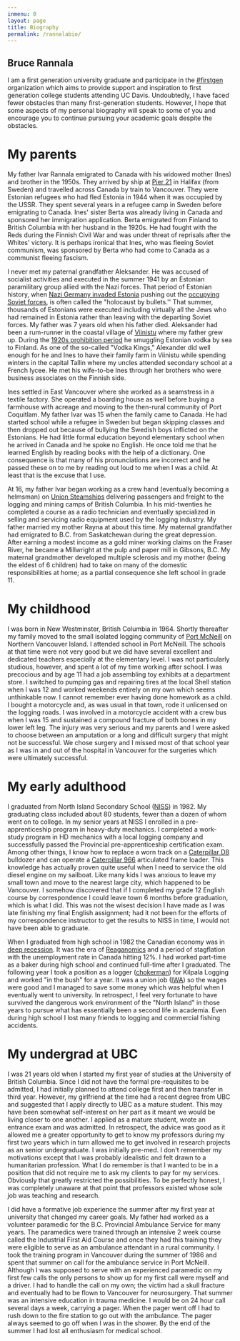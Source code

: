 ```yaml
---
inmenu: 0
layout: page
title: Biography
permalink: /rannalabio/
---
```

## Bruce Rannala
I am a first generation university graduate and participate in the [#firstgen](http://firstgen.ucdavis.edu/) organization which aims to provide support and inspiration to
first generation college students attending UC Davis. Undoubtedly, I have faced fewer obstacles than many first-generation students. However, I hope that some aspects of my 
personal biography will speak to some of you and encourage you to continue pursuing your academic goals despite the obstacles.

# My parents
My father Ivar Rannala emigrated to Canada with his widowed mother (Ines) and brother in the 1950s. They arrived by ship 
at [Pier 21](https://en.wikipedia.org/wiki/Pier_21) in Halifax (from Sweden) and travelled across 
Canada by train to Vancouver. They were Estonian refugees who had fled Estonia in 1944 when it was occupied by the USSR. They spent several years in a refugee camp in Sweden
before emigrating to Canada. Ines' sister Berta was already living in Canada and sponsored her immigration application. Berta emigrated from Finland to British Columbia with her husband in the 1920s. He
had fought with the Reds during the Finnish Civil War and was under threat of reprisals after the Whites' victory. It is perhaps ironical that Ines, who was fleeing Soviet communism, was sponsored
by Berta who had come to Canada as a communist fleeing fascism.

I never met my paternal grandfather Aleksander. He was accused of socialist activities and executed in the summer 1941 by an 
Estonian paramilitary group allied with the Nazi forces. That period of Estonian history, when [Nazi Germany invaded Estonia](https://en.wikipedia.org/wiki/German_occupation_of_Estonia_during_World_War_II)
pushing out the [occupying Soviet forces](https://en.wikipedia.org/wiki/Occupation_of_the_Baltic_states), is often called the "holocaust by bullets.'' 
That summer, thousands of Estonians were executed including virtually all the Jews who had remained in 
Estonia rather than leaving with the departing Soviet forces. 
My father was 7 years old when his father died. 
Aleksander had been a rum-runner in the coastal village of [Viinistu](https://en.wikipedia.org/wiki/Viinistu) where my father grew up. 
During the [1920s prohibition period](https://en.wikipedia.org/wiki/Prohibition#Nordic_countries) he smuggling Estonian vodka by sea to Finland.
As one of the so-called "Vodka Kings," Alexander did well enough for he and Ines to have their family farm in Viinistu while spending winters
in the capital Tallin where my uncles attended secondary school at a French lycee. 
He met his wife-to-be Ines through her brothers who were business associates on the Finnish side. 

Ines settled in East Vancouver where she worked as a seamstress in a textile factory. She operated a boarding house as well before
buying a farmhouse with acreage and moving to the then-rural community of Port Coquitlam.
My father Ivar was 15 when the family came to Canada. He had started school while a refugee in Sweden but began skipping classes and then dropped out because
of bullying the Swedish boys inflicted on the Estonians. He had little formal education beyond elementary school when he arrived in Canada and he spoke no English. He once told me that
he learned English by reading books with the help of a dictionary. One consequence is that many of his pronunciations are incorrect and he passed these on to me by reading out loud
to me when I was a child.
At least that is the excuse that I use. 

At 16, my father Ivar began working as a crew hand (eventually becoming a helmsman) on [Union Steamships](https://en.wikipedia.org/wiki/Union_Steamship_Company_of_British_Columbia) 
delivering passengers and freight to 
the logging and mining camps of British Columbia. In his mid-twenties he completed a course as a radio technician and eventually specialized in selling and servicing radio equipment used by the logging industry.
My father married my mother Rayna at about this time. My maternal grandfather had emigrated to B.C. from Saskatchewan during the great depression. After earning a modest income as a gold miner working
claims on the Fraser River, he became a Millwright at the pulp and paper mill in Gibsons, B.C. My maternal grandmother developed
multiple sclerosis and my mother (being the eldest of 6 children) had to take on many of the domestic responsibilities at home; as a partial consequence she left school in grade 11.

# My childhood  
I was born in New Westminster, British Columbia in 1964. Shortly thereafter my family moved to the small isolated logging community of [Port McNeill](https://en.wikipedia.org/wiki/Port_McNeill) on Northern Vancouver Island. 
I attended school in Port McNeill. The schools at that time were not very good but we did have several excellent and dedicated teachers especially at the elementary level. I was not particularly studious,
however, and spent a lot of my time working after school. I was precocious and by age 11 had a job assembling toy exhibits at a department store. I switched to pumping gas and repairing tires at the
local Shell station when I was 12 and worked weekends entirely on my own which seems unthinkable now. I cannot remember ever having done homework as a child. I bought a 
motorcycle and, as was usual in that town, rode it unlicensed on the logging roads. I was involved in a motorcycle accident with a crew bus when I was 15 and sustained a 
compound fracture of both bones in my lower left leg. The injury was very serious and my parents and I were asked to choose between an amputation or a long and difficult surgery
that might not be successful. We chose surgery and I missed most of that school year as I was in and out of the hospital in Vancouver for the surgeries which were ultimately successful. 

# My early adulthood
I graduated from North Island Secondary School ([NISS](https://northislandsecondary.edublogs.org/)) in 1982. My graduating class included about 80 students, fewer than a dozen of whom went on to college.
In my senior years at NISS I enrolled in a pre-apprenticeship program in heavy-duty mechanics. I completed a work-study program in HD mechanics with a local logging company and 
successfully passed the Provincial pre-apprenticeship certification exam. Among other things, I know how to replace a worn track on a [Caterpillar D8](https://en.wikipedia.org/wiki/Caterpillar_D8) 
bulldozer and can operate a [Caterpillar
966](https://www.cat.com/en_IN/products/new/equipment/wheel-loaders/medium-wheel-loaders/1000023498.html) articulated frame loader. This knowledge has actually proven quite useful when I need to service the old diesel engine on my sailboat.  Like many kids I was anxious to leave my small town and move to the nearest large city, which happened to be Vancouver. I somehow discovered that if I completed
my grade 12 English course by correspondence I could leave town 6 months before graduation, which is what I did. This was not the wisest decision I have made as I was late finishing my final English assignment;
had it not been for the efforts of my correspondence instructor to get the results to NISS in time, I would not have been able to graduate.

When I graduated from high school in 1982 the Canadian economy was in [deep recession](https://en.wikipedia.org/wiki/Early_1980s_recession). It was the era of [Reaganomics](https://en.wikipedia.org/wiki/Reaganomics~) and a period of stagflation with the unemployment rate in Canada hitting 12%. I had worked part-time as a baker during high school and continued full-time after I
graduated. The following year I took a position as a logger ([chokerman](https://www.merriam-webster.com/dictionary/chokerman)) for Kilpala Logging and worked "in the bush" for a year. It was a union job ([IWA](https://en.wikipedia.org/wiki/International_Woodworkers_of_America)) so the wages were good and I managed to save some money which was helpful when I eventually went to university. In retrospect, I feel very fortunate to have survived the dangerous work environment of the "North Island" in those
years to pursue what has essentially been a second life in academia. Even during high school I lost many friends to logging and commercial fishing accidents.
   
# My undergrad at UBC
I was 21 years old when I started my first year of studies at the University of British Columbia. Since I did not have the formal pre-requisites to be admitted, I had
initially planned to attend college first and then transfer in third year. However, my girlfriend at the time had a recent degree from UBC and suggested that I apply 
directly to UBC as a mature student. This may have been somewhat self-interest on her part as it meant we would be living closer to one another. 
I applied as a mature student, wrote an entrance exam and was admitted. 
In retrospect, the advice was good as it allowed me a greater opportunity to get
to know my professors during my first two years which in turn allowed me to get involved in research projects as an senior undergraduate. I was initially pre-med. I don't remember my motivations except that I was
probably idealistic and felt drawn to a humanitarian profession. What I do remember is that I wanted to be in a position that did not require me to ask my clients to pay for my services.
Obviously that greatly restricted the possibilities. To be perfectly honest, I was completely unaware at that point that professors existed whose sole job was teaching and research. 

I did have a formative job experience the summer after my first year at university that changed my career goals. My father had worked as a volunteer paramedic for the B.C. Provincial Ambulance Service for many years.
The paramedics were trained through an intensive 2 week course called the Industrial First Aid Course and once they had this training they were eligible to serve as an ambulance attendant in a rural community. I took the
training program in Vancouver during the summer of 1986 and spent that summer on call for the ambulance service in Port McNeill. Although I was supposed to serve with an experienced paramedic on my
first few calls the only persons to show up for my first call were myself and a driver.  I had to handle the call on my own; the victim had a skull fracture and eventually had to be flown to Vancouver for neurosurgery.
That summer was an intensive education in trauma medicine. I would be on 24 hour call several days a week, carrying a pager. When the pager went off I had to rush down to the fire station to go out with the ambulance.
The pager always seemed to go off when I was in the shower. By the end of the summer I had lost all enthusiasm for medical school.
